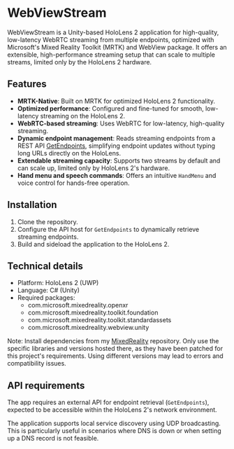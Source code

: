 # WebViewStream

WebViewStream is a Unity-based HoloLens 2 application for high-quality, low-latency WebRTC streaming from multiple endpoints, optimized with Microsoft's Mixed Reality Toolkit (MRTK) and WebView package. It offers an extensible, high-performance streaming setup that can scale to multiple streams, limited only by the HoloLens 2 hardware.

## Features

- **MRTK-Native**: Built on MRTK for optimized HoloLens 2 functionality.
- **Optimized performance**: Configured and fine-tuned for smooth, low-latency streaming on the HoloLens 2.
- **WebRTC-based streaming**: Uses WebRTC for low-latency, high-quality streaming.
- **Dynamic endpoint management**: Reads streaming endpoints from a REST API [GetEndpoints](https://github.com/se23m504/GetEndpoints), simplifying endpoint updates without typing long URLs directly on the HoloLens.
- **Extendable streaming capacity**: Supports two streams by default and can scale up, limited only by HoloLens 2's hardware.
- **Hand menu and speech commands**: Offers an intuitive `HandMenu` and voice control for hands-free operation.

## Installation

1. Clone the repository.
2. Configure the API host for `GetEndpoints` to dynamically retrieve streaming endpoints.
3. Build and sideload the application to the HoloLens 2.

## Technical details

- Platform: HoloLens 2 (UWP)
- Language: C# (Unity)
- Required packages:
    - com.microsoft.mixedreality.openxr
    - com.microsoft.mixedreality.toolkit.foundation
    - com.microsoft.mixedreality.toolkit.standardassets
    - com.microsoft.mixedreality.webview.unity

Note: Install dependencies from my [MixedReality](https://github.com/se23m504/mixedreality) repository. Only use the specific libraries and versions hosted there, as they have been patched for this project's requirements. Using different versions may lead to errors and compatibility issues.

## API requirements

The app requires an external API for endpoint retrieval (`GetEndpoints`), expected to be accessible within the HoloLens 2's network environment.

The application supports local service discovery using UDP broadcasting. This is particularly useful in scenarios where DNS is down or when setting up a DNS record is not feasible. 


